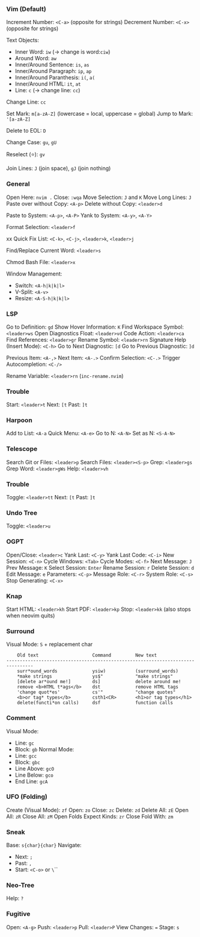 
### Vim (Default)
Increment Number: `<C-a>` (opposite for strings)
Decrement Number: `<C-x>` (opposite for strings)

Text Objects:
 - Inner Word: `iw` (→ change is word:`ciw`)
 - Around Word: `aw`
 - Inner/Around Sentence: `is`, `as`
 - Inner/Around Paragraph: `ip`, `ap`
 - Inner/Around Paranthesis: `i(`, `a(`
 - Inner/Around HTML: `it`, `at`
 - Line: `c` (→ change line: `cc`)

Change Line: `cc`

Set Mark: `m[a-zA-Z]` (lowercase = local, uppercase = global)
Jump to Mark: `'[a-zA-Z]`

Delete to EOL: `D`

Change Case: `gu`, `gU`

Reselect (:star:): `gv`

Join Lines: `J` (join space), `gJ` (join nothing)

### General
Open Here: `nvim .`
Close: `:wqa`
Move Selection: `J` and `K`
Move Long Lines: `J`
Paste over without Copy: `<A-p>`
Delete without Copy: `<leader>d`

Paste to System: `<A-p>`, `<A-P>`
Yank to System: `<A-y>`, `<A-Y>`

Format Selection: `<leader>f`

xx Quick Fix List: `<C-k>`, `<C-j>`, `<leader>k`, `<leader>j`

Find/Replace Current Word: `<leader>s`

Chmod Bash File: `<leader>x`

Window Management:
 - Switch: `<A-h|k|k|l>`
 - V-Split: `<A-v>`
 - Resize: `<A-S-h|k|k|l>`

### LSP
Go to Definition: `gd`
Show Hover Information: `K`
Find Workspace Symbol: `<leader>ws`
Open Diagnostics Float: `<leader>vd`
Code Action: `<leader>ca`
Find References: `<leader>gr`
Rename Symbol: `<leader>rn`
Signature Help (Insert Mode): `<C-h>`
Go to Next Diagnostic: `[d`
Go to Previous Diagnostic: `]d`

Previous Item: `<A-,>`
Next Item: `<A-.>`
Confirm Selection: `<C-.>`
Trigger Autocompletion: `<C-/>`

Rename Variable: `<leader>rn` (`inc-rename.nvim`)

### Trouble
Start: `<leader>t`
Next: `[t`
Past: `]t`

### Harpoon
Add to List: `<A-a`
Quick Menu: `<A-e>`
Go to N: `<A-N>`
Set as N: `<S-A-N>`

### Telescope
Search Git or Files: `<leader>p`
Search Files: `<leader><S-p>`
Grep: `<leader>gs`
Grep Word: `<leader>gWs`
Help: `<leader>vh`

### Trouble
Toggle: `<leader>tt`
Next: `[t`
Past: `]t`

### Undo Tree
Toggle: `<leader>u`

### OGPT
Open/Close: `<leader>c`
Yank Last: `<C-y>`
Yank Last Code: `<C-i>`
New Session: `<C-n>`
Cycle Windows: `<Tab>`
Cycle Modes: `<C-f>`
Next Message: `J`
Prev Message: `K`
Select Session: `Enter`
Rename Session: `r`
Delete Session: `d`
Edit Message: `e`
Parameters: `<C-p>`
Message Role: `<C-r>`
System Role: `<C-s>`
Stop Generating: `<C-x>`

### Knap
Start HTML: `<leader>kh`
Start PDF: `<leader>kp`
Stop: `<leader>kk` (also stops when neovim quits)

### Surround
Visual Mode: `S` + replacement char
```
    Old text                    Command         New text
--------------------------------------------------------------------------------
    surr*ound_words             ysiw)           (surround_words)
    *make strings               ys$"            "make strings"
    [delete ar*ound me!]        ds]             delete around me!
    remove <b>HTML t*ags</b>    dst             remove HTML tags
    'change quot*es'            cs'"            "change quotes"
    <b>or tag* types</b>        csth1<CR>       <h1>or tag types</h1>
    delete(functi*on calls)     dsf             function calls
```

### Comment
Visual Mode:
 - Line: `gc`
 - Block: `gb`
Normal Mode:
 - Line: `gcc`
 - Block: `gbc`
 - Line Above: `gcO`
 - Line Below: `gco`
 - End Line: `gcA`

### UFO (Folding)
Create (Visual Mode): `zf`
Open: `zo`
Close: `zc`
Delete: `zd`
Delete All: `zE`
Open All: `zR`
Close All: `zM`
Open Folds Expect Kinds: `zr`
Close Fold With: `zm`

### Sneak
Base: `s{char}{char}`
Navigate:
 - Next: `;`
 - Past: `,`
 - Start: `<C-o>` or `\`\``

### Neo-Tree
Help: `?`

### Fugitive
Open: `<A-g>`
Push: `<leader>p`
Pull: `<leader>P`
View Changes: `=`
Stage: `s`



